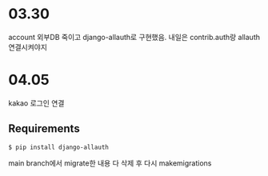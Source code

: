# 03.30

account 외부DB 죽이고 django-allauth로 구현했음.
내일은 contrib.auth랑 allauth 연결시켜야지

# 04.05

kakao 로그인 연결

## Requirements

```shell
$ pip install django-allauth
```

main branch에서 migrate한 내용 다 삭제 후 다시 makemigrations